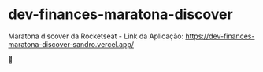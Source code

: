 # dev-finances-maratona-discover

Maratona discover da Rocketseat - 
Link da Aplicação: https://dev-finances-maratona-discover-sandro.vercel.app/

:tada:
